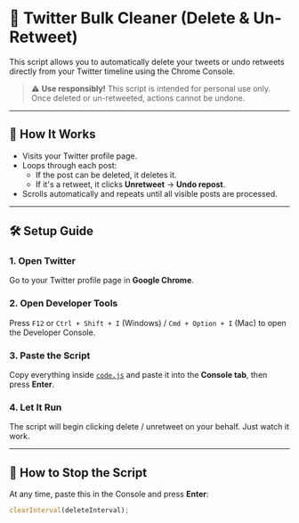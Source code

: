 # 🧹 Twitter Bulk Cleaner (Delete & Un-Retweet)

This script allows you to automatically delete your tweets or undo retweets directly from your Twitter timeline using the Chrome Console.

> ⚠️ **Use responsibly!** This script is intended for personal use only. Once deleted or un-retweeted, actions cannot be undone.

---

## 🚀 How It Works

- Visits your Twitter profile page.
- Loops through each post:
  - If the post can be deleted, it deletes it.
  - If it's a retweet, it clicks **Unretweet** → **Undo repost**.
- Scrolls automatically and repeats until all visible posts are processed.

---

## 🛠 Setup Guide

### 1. Open Twitter
Go to your Twitter profile page in **Google Chrome**.

### 2. Open Developer Tools
Press `F12` or `Ctrl + Shift + I` (Windows) / `Cmd + Option + I` (Mac) to open the Developer Console.

### 3. Paste the Script
Copy everything inside [`code.js`](./code.js) and paste it into the **Console tab**, then press **Enter**.

### 4. Let It Run
The script will begin clicking delete / unretweet on your behalf. Just watch it work.

---

## 🛑 How to Stop the Script

At any time, paste this in the Console and press **Enter**:

```js
clearInterval(deleteInterval);
